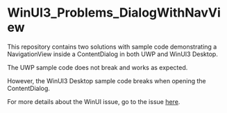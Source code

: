 # WinUI3_Problems_DialogWithNavView

This repository contains two solutions with sample code demonstrating a NavigationView inside a ContentDialog in both UWP and WinUI3 Desktop.

The UWP sample code does not break and works as expected. 

However, the WinUI3 Desktop sample code breaks when opening the ContentDialog.

For more details about the WinUI issue, go to the issue [here](https://github.com/microsoft/microsoft-ui-xaml/issues/2713). 